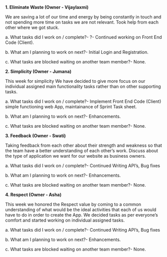 **1. Eliminate Waste (Owner - Vijaylaxmi)**
  
We are saving a lot of our time and energy by being constantly in touch and not spending more time on tasks we are not relevant. Took help from each other where we got stuck.

a. What tasks did I work on / complete?- ?- Continued working on Front End Code (Client).

b. What am I planning to work on next?- Initial Login and Registration.

c. What tasks are blocked waiting on another team member?- None.



  **2. Simplicity (Owner - Jumana)**

This week for simplicity We have decided to give more focus on our individual assigned main functionality tasks rather than on other supporting tasks.

a. What tasks did I work on / complete?- Implement Front End Code (Client) simple functioning web App, maintainance of Sprint Task sheet.

b. What am I planning to work on next?- Enhancements.

c. What tasks are blocked waiting on another team member?- None.

  **3. Feedback (Owner - Swati)**

Taking feedback from each other about their strength and weakness so that the team have a better understanding of each other’s work. Discuss about the type of application we want for our website as business owners.

a.	What tasks did I work on / complete?- Continued Writing API’s, Bug fixes

b. What am I planning to work on next?- Enhancements.

c. What tasks are blocked waiting on another team member?- None.

  **4. Respect (Owner - Asha)**

This week we honored the Respect value by coming to a common understanding of what would be the ideal activities that each of us would have to do in order to create the App. We decided tasks as per everyone’s comfort and started working on individual assigned tasks.

a. What tasks did I work on / complete?- Continued Writing API’s, Bug fixes

b. What am I planning to work on next?- Enhancements.

c. What tasks are blocked waiting on another team member?- None.
